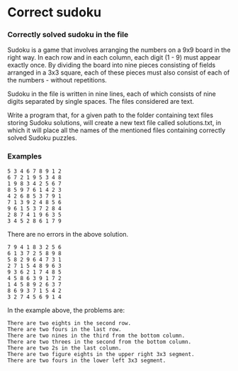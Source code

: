 # Correct sudoku

### Correctly solved sudoku in the file

Sudoku is a game that involves arranging the numbers on a 9x9 board in the right way. In each row and in each column, each digit (1 - 9) must appear exactly once. By dividing the board into nine pieces consisting of fields arranged in a 3x3 square, each of these pieces must also consist of each of the numbers - without repetitions.

Sudoku in the file is written in nine lines, each of which consists of nine digits separated by single spaces. The files considered are text.

Write a program that, for a given path to the folder containing text files storing Sudoku solutions, will create a new text file called solutions.txt, in which it will place all the names of the mentioned files containing correctly solved Sudoku puzzles.

### Examples

    5 3 4 6 7 8 9 1 2
    6 7 2 1 9 5 3 4 8
    1 9 8 3 4 2 5 6 7
    8 5 9 7 6 1 4 2 3
    4 2 6 8 5 3 7 9 1
    7 1 3 9 2 4 8 5 6
    9 6 1 5 3 7 2 8 4
    2 8 7 4 1 9 6 3 5
    3 4 5 2 8 6 1 7 9

There are no errors in the above solution.

    7 9 4 1 8 3 2 5 6
    6 1 3 7 2 5 8 9 8
    5 8 2 9 6 4 7 3 1
    2 7 1 5 4 8 9 6 3
    9 3 6 2 1 7 4 8 5
    4 5 8 6 3 9 1 7 2
    1 4 5 8 9 2 6 3 7
    8 6 9 3 7 1 5 4 2
    3 2 7 4 5 6 9 1 4

In the example above, the problems are:

    There are two eights in the second row.
    There are two fours in the last row.
    There are two nines in the third from the bottom column.
    There are two threes in the second from the bottom column.
    There are two 2s in the last column.
    There are two figure eights in the upper right 3x3 segment.
    There are two fours in the lower left 3x3 segment.